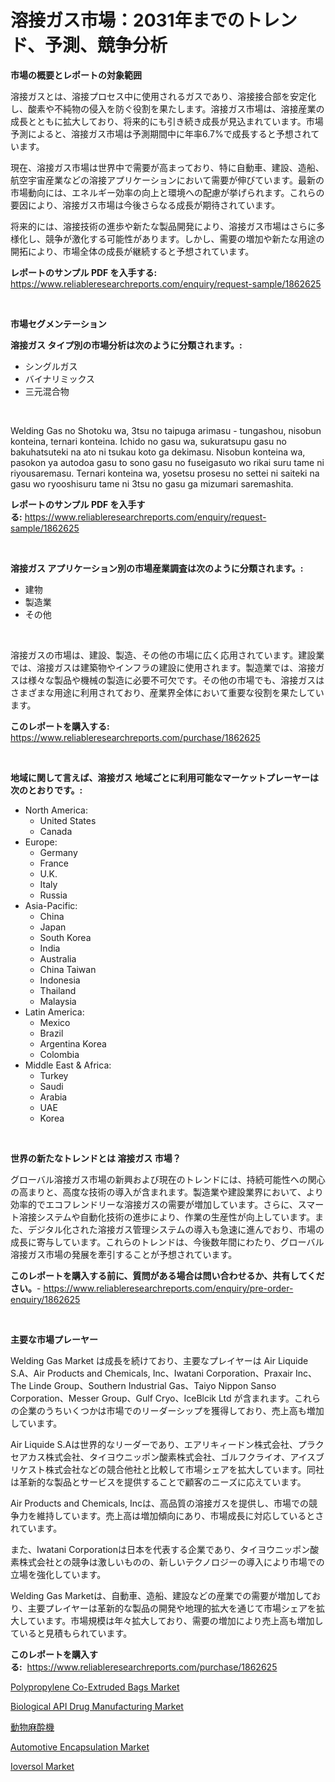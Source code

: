 <p><h1>溶接ガス市場：2031年までのトレンド、予測、競争分析</h1></p><p><strong>市場の概要とレポートの対象範囲</strong></p>
<p><p>溶接ガスとは、溶接プロセス中に使用されるガスであり、溶接接合部を安定化し、酸素や不純物の侵入を防ぐ役割を果たします。溶接ガス市場は、溶接産業の成長とともに拡大しており、将来的にも引き続き成長が見込まれています。市場予測によると、溶接ガス市場は予測期間中に年率6.7%で成長すると予想されています。</p><p>現在、溶接ガス市場は世界中で需要が高まっており、特に自動車、建設、造船、航空宇宙産業などの溶接アプリケーションにおいて需要が伸びています。最新の市場動向には、エネルギー効率の向上と環境への配慮が挙げられます。これらの要因により、溶接ガス市場は今後さらなる成長が期待されています。</p><p>将来的には、溶接技術の進歩や新たな製品開発により、溶接ガス市場はさらに多様化し、競争が激化する可能性があります。しかし、需要の増加や新たな用途の開拓により、市場全体の成長が継続すると予想されています。</p></p>
<p><strong>レポートのサンプル PDF を入手する:</strong> <a href="https://www.reliableresearchreports.com/enquiry/request-sample/1862625">https://www.reliableresearchreports.com/enquiry/request-sample/1862625</a></p>
<p>&nbsp;</p>
<p><strong>市場セグメンテーション</strong></p>
<p><strong>溶接ガス タイプ別の市場分析は次のように分類されます。:</strong></p>
<p><ul><li>シングルガス</li><li>バイナリミックス</li><li>三元混合物</li></ul></p>
<p>&nbsp;</p>
<p><p>Welding Gas no Shotoku wa, 3tsu no taipuga arimasu - tungashou, nisobun konteina, ternari konteina. Ichido no gasu wa, sukuratsupu gasu no bakuhatsuteki na ato ni tsukau koto ga dekimasu. Nisobun konteina wa, pasokon ya autodoa gasu to sono gasu no fuseigasuto wo rikai suru tame ni riyousaremasu. Ternari konteina wa, yosetsu prosesu no settei ni saiteki na gasu wo ryooshisuru tame ni 3tsu no gasu ga mizumari saremashita.</p></p>
<p><strong>レポートのサンプル PDF を入手する:</strong>&nbsp;<a href="https://www.reliableresearchreports.com/enquiry/request-sample/1862625">https://www.reliableresearchreports.com/enquiry/request-sample/1862625</a></p>
<p>&nbsp;</p>
<p><strong> 溶接ガス アプリケーション別の市場産業調査は次のように分類されます。:</strong></p>
<p><ul><li>建物</li><li>製造業</li><li>その他</li></ul></p>
<p>&nbsp;</p>
<p><p>溶接ガスの市場は、建設、製造、その他の市場に広く応用されています。建設業では、溶接ガスは建築物やインフラの建設に使用されます。製造業では、溶接ガスは様々な製品や機械の製造に必要不可欠です。その他の市場でも、溶接ガスはさまざまな用途に利用されており、産業界全体において重要な役割を果たしています。</p></p>
<p><strong>このレポートを購入する:</strong>&nbsp; <a href="https://www.reliableresearchreports.com/purchase/1862625">https://www.reliableresearchreports.com/purchase/1862625</a></p>
<p>&nbsp;</p>
<p><strong>地域に関して言えば、溶接ガス 地域ごとに利用可能なマーケットプレーヤーは次のとおりです。:</strong></p>
<p><ul>
    <li>
        North America:
        <ul>
            <li>United States</li>
            <li>Canada</li>
        </ul>
    </li>
    <li>
        Europe:
        <ul>
            <li>Germany</li>
            <li>France</li>
            <li>U.K.</li>
            <li>Italy</li>
            <li>Russia</li>
        </ul>
    </li>
    <li>
        Asia-Pacific:
        <ul>
            <li>China</li>
            <li>Japan</li>
            <li>South Korea</li>
            <li>India</li>
            <li>Australia</li>
            <li>China Taiwan</li>
            <li>Indonesia</li>
            <li>Thailand</li>
            <li>Malaysia</li>
        </ul>
    </li>
    <li>
        Latin America:
        <ul>
            <li>Mexico</li>
            <li>Brazil</li>
            <li>Argentina Korea</li>
            <li>Colombia</li>
        </ul>
    </li>
    <li>
        Middle East & Africa:
        <ul>
            <li>Turkey</li>
            <li>Saudi</li>
            <li>Arabia</li>
            <li>UAE</li>
            <li>Korea</li>
        </ul>
    </li>
    </ul></p>
<p>&nbsp;</p>
<p><strong>世界の新たなトレンドとは 溶接ガス 市場？</strong></p>
<p><p>グローバル溶接ガス市場の新興および現在のトレンドには、持続可能性への関心の高まりと、高度な技術の導入が含まれます。製造業や建設業界において、より効率的でエコフレンドリーな溶接ガスの需要が増加しています。さらに、スマート溶接システムや自動化技術の進歩により、作業の生産性が向上しています。また、デジタル化された溶接ガス管理システムの導入も急速に進んでおり、市場の成長に寄与しています。これらのトレンドは、今後数年間にわたり、グローバル溶接ガス市場の発展を牽引することが予想されています。</p></p>
<p><strong>このレポートを購入する前に、質問がある場合は問い合わせるか、共有してください。</strong>- <a href="https://www.reliableresearchreports.com/enquiry/pre-order-enquiry/1862625">https://www.reliableresearchreports.com/enquiry/pre-order-enquiry/1862625</a></p>
<p>&nbsp;</p>
<p><strong>主要な市場プレーヤー</strong></p>
<p><p>Welding Gas Market は成長を続けており、主要なプレイヤーは Air Liquide S.A、Air Products and Chemicals, Inc、Iwatani Corporation、Praxair Inc、The Linde Group、Southern Industrial Gas、Taiyo Nippon Sanso Corporation、Messer Group、Gulf Cryo、IceBlcik Ltd が含まれます。これらの企業のうちいくつかは市場でのリーダーシップを獲得しており、売上高も増加しています。</p><p>Air Liquide S.Aは世界的なリーダーであり、エアリキィードン株式会社、プラクセアカス株式会社、タイヨウニッポン酸素株式会社、ゴルフクライオ、アイスブリケスト株式会社などの競合他社と比較して市場シェアを拡大しています。同社は革新的な製品とサービスを提供することで顧客のニーズに応えています。</p><p>Air Products and Chemicals, Incは、高品質の溶接ガスを提供し、市場での競争力を維持しています。売上高は増加傾向にあり、市場成長に対応しているとされています。</p><p>また、Iwatani Corporationは日本を代表する企業であり、タイヨウニッポン酸素株式会社との競争は激しいものの、新しいテクノロジーの導入により市場での立場を強化しています。</p><p>Welding Gas Marketは、自動車、造船、建設などの産業での需要が増加しており、主要プレイヤーは革新的な製品の開発や地理的拡大を通じて市場シェアを拡大しています。市場規模は年々拡大しており、需要の増加により売上高も増加していると見積もられています。</p></p>
<p><strong>このレポートを購入する:</strong>&nbsp;&nbsp;<a href="https://www.reliableresearchreports.com/purchase/1862625">https://www.reliableresearchreports.com/purchase/1862625</a></p>
<p><p><a href="https://issuu.com/reportprime-2/docs/polypropylene-co-extruded-bags-market-size-2030.pp">Polypropylene Co-Extruded Bags Market</a></p><p><a href="https://meowing-canidae-761.notion.site/Biological-API-Drug-Manufacturing-Market-Research-Report-Forecasted-for-Period-from-2024-2031-by--854d673f401446b381afa89c12473cc0">Biological API Drug Manufacturing Market</a></p><p><a href="https://github.com/oqxogxyvqe90775/Market-Research-Report-List-1/blob/main/1474067191983.md">動物麻酔機</a></p><p><a href="https://sudsy-motorcycle-bbc.notion.site/Automotive-Encapsulation-Market-Growth-Market-Trends-COVID-19-Impact-and-Forecasts-for-period-fro-a6c43d7df17a43a6ac14a984ab3dc516">Automotive Encapsulation Market</a></p><p><a href="https://github.com/RoccoManning/Market-Research-Report-List-4/blob/main/ioversol-market.md">Ioversol Market</a></p></p>